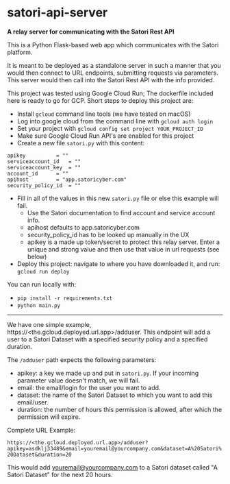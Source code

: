 # satori-api-server
**A relay server for communicating with the Satori Rest API**

This is a Python Flask-based web app which communicates with the Satori platform.

It is meant to be deployed as a standalone server in such a manner that you would then connect to URL endpoints, submitting requests via parameters. This server would then call into the Satori Rest API with the info provided.

This project was tested using Google Cloud Run; The dockerfile included here is ready to go for GCP. Short steps to deploy this project are:

- Install ```gcloud``` command line tools (we have tested on macOS)
- Log into google cloud from the command line with ```gcloud auth login```
- Set your project with ```gcloud config set project YOUR_PROJECT_ID```
- Make sure Google Cloud Run API's are enabled for this project
- Create a new file ```satori.py``` with this content:

```
apikey 			= ""
serviceaccount_id 	= ""
serviceaccount_key	= ""
account_id		= ""
apihost			= "app.satoricyber.com"
security_policy_id	= ""
```

- Fill in all of the values in this new ```satori.py``` file or else this example will fail. 
	- Use the Satori documentation to find account and service account info. 
	- apihost defaults to app.satoricyber.com
	- security_policy_id has to be looked up manually in the UX
	- apikey is a made up token/secret to protect this relay server. Enter a unique and strong value and then use that value in url requests (see below)
- Deploy this project: navigate to where you have downloaded it, and run: ```gcloud run deploy```

You can run locally with:

- ```pip install -r requirements.txt```
- ```python main.py```

___

We have one simple example, https://<the.gcloud.deployed.url.app>/adduser. This endpoint will add a user to a Satori Dataset with a specified security policy and a specified duration.


The ```/adduser``` path expects the following parameters:

- apikey: a key we made up and put in ```satori.py```. If your incoming parameter value doesn't match, we will fail.
- email: the email/login for the user you want to add.
- dataset: the name of the Satori Dataset to which you want to add this email/user.
- duration: the number of hours this permission is allowed, after which the permission will expire.

Complete URL Example: 

```https://<the.gcloud.deployed.url.app>/adduser?apikey=asdklj33489&email=youremail@yourcompany.com&dataset=A%20Satori%20Dataset&duration=20```

This would add youremail@yourcompany.com to a Satori dataset called "A Satori Dataset" for the next 20 hours.

